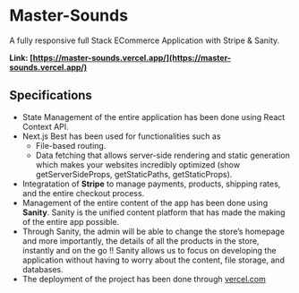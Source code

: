 # Master-Sounds
A fully responsive full Stack ECommerce Application with Stripe & Sanity.

<strong>Link: [https://master-sounds.vercel.app/](https://master-sounds.vercel.app/)</strong>

## Specifications
- State Management of the entire application has been done using React Context API.
- Next.js Best has been used for functionalities such as
    - File-based routing.
    - Data fetching that allows server-side rendering and static generation which makes your websites incredibly optimized (show getServerSideProps, getStaticPaths, getStaticProps).
- Integratation of <strong>Stripe</strong> to manage payments, products, shipping rates, and the entire checkout process.
- Management of the entire content of the app has been done using <strong>Sanity</strong>. Sanity is the unified content platform that has made the making of the entire app possible. <show sanity desk>
- Through Sanity, the admin will be able to change the store’s homepage and more importantly, the details of all the products in the store, instantly and on the go !! Sanity allows us to focus on developing the application without having to worry about the content, file storage, and databases.
- The deployment of the project has been done through [vercel.com](https://vercel.com)
